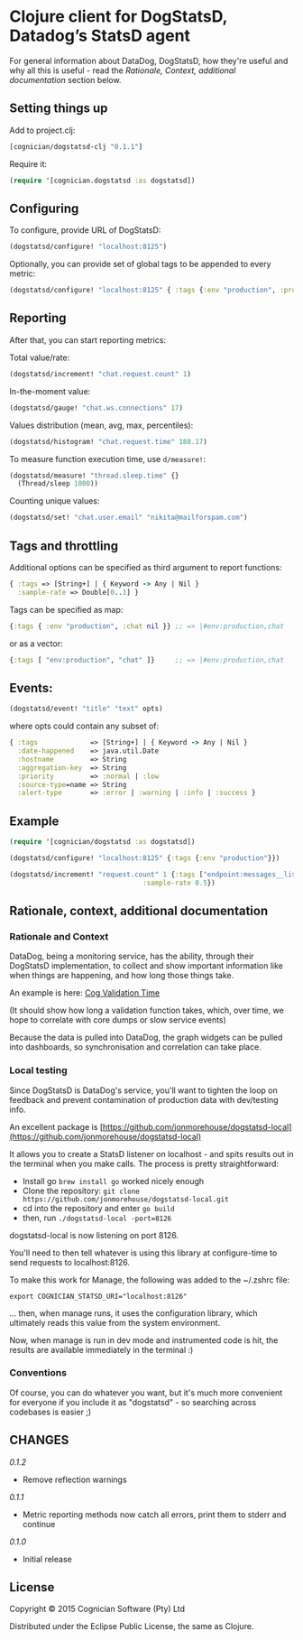 # Clojure client for DogStatsD, Datadog’s StatsD agent

For general information about DataDog, DogStatsD, how they're useful
and why all this is useful - read the _Rationale, Context, additional
documentation_ section below.

## Setting things up

Add to project.clj:

```clj
[cognician/dogstatsd-clj "0.1.1"]
```

Require it:

```clj
(require '[cognician.dogstatsd :as dogstatsd])
```


## Configuring

To configure, provide URL of DogStatsD:

```clj
(dogstatsd/configure! "localhost:8125")
```

Optionally, you can provide set of global tags to be appended to every metric:

```clj
(dogstatsd/configure! "localhost:8125" { :tags {:env "production", :project "Secret"} })
```


## Reporting

After that, you can start reporting metrics:

Total value/rate:

```clj
(dogstatsd/increment! "chat.request.count" 1)
```

In-the-moment value:

```clj
(dogstatsd/gauge! "chat.ws.connections" 17)
```

Values distribution (mean, avg, max, percentiles):

```clj
(dogstatsd/histogram! "chat.request.time" 188.17)
```

To measure function execution time, use `d/measure!`:

```clj
(dogstatsd/measure! "thread.sleep.time" {}
  (Thread/sleep 1000))
```

Counting unique values:

```clj
(dogstatsd/set! "chat.user.email" "nikita@mailforspam.com")
```


## Tags and throttling

Additional options can be specified as third argument to report functions:

```clj
{ :tags => [String+] | { Keyword -> Any | Nil }
  :sample-rate => Double[0..1] }
```

Tags can be specified as map:

```clj
{:tags { :env "production", :chat nil }} ;; => |#env:production,chat
```

or as a vector:

```clj
{:tags [ "env:production", "chat" ]}     ;; => |#env:production,chat
```


## Events:

```clj
(dogstatsd/event! "title" "text" opts)
```

where opts could contain any subset of:

```clj
{ :tags             => [String+] | { Keyword -> Any | Nil }
  :date-happened    => java.util.Date
  :hostname         => String
  :aggregation-key  => String
  :priority         => :normal | :low
  :source-type=name => String
  :alert-type       => :error | :warning | :info | :success }
```


## Example

```clj
(require '[cognician/dogstatsd :as dogstatsd])

(dogstatsd/configure! "localhost:8125" {:tags {:env "production"}})

(dogstatsd/increment! "request.count" 1 {:tags ["endpoint:messages__list"]
                                 :sample-rate 0.5})
```

## Rationale, context, additional documentation ##

### Rationale and Context ###
DataDog, being a monitoring service, has the ability, through their
DogStatsD implementation, to collect and show important information
like when things are happening, and how long those things take.

An example is here:
[Cog Validation
Time](https://app.datadoghq.com/dash/211555/production-monolith?screenId=211555&screenName=production-monolith&from_ts=1544104800000&is_auto=false&live=true&page=0&to_ts=1544191200000&fullscreen_widget=399429687&tile_size=m)

(It should show how long a validation function takes, which, over
time, we hope to correlate with core dumps or slow service events)

Because the data is pulled into DataDog, the graph widgets can be
pulled into dashboards, so synchronisation and correlation can take
place.

### Local testing ###

Since DogStatsD is DataDog's service, you'll want to tighten the loop
on feedback and prevent contamination of production data with
dev/testing info.

An excellent package is
[https://github.com/jonmorehouse/dogstatsd-local](https://github.com/jonmorehouse/dogstatsd-local) 

It allows you to create a StatsD listener on localhost - and spits
results out in the terminal when you make calls. The process is pretty
straightforward:
- Install go `brew install go` worked nicely enough
- Clone the repository: `git clone https://github.com/jonmorehouse/dogstatsd-local.git` 
- cd into the repository and enter `go build`
- then, run `./dogstatsd-local -port=8126`

dogstatsd-local is now listening on port 8126.

You'll need to then tell whatever is using this library at
configure-time to send requests to localhost:8126.

To make this work for Manage, the following was
added to the ~/.zshrc file:

`export COGNICIAN_STATSD_URI="localhost:8126"`

... then, when manage runs, it uses the configuration library, which
ultimately reads this value from the system environment.

Now, when manage is run in dev mode and instrumented code is hit, the results are
available immediately in the terminal :)

### Conventions ###
Of course, you can do whatever you want, but it's much more convenient
for everyone if you include it as "dogstatsd" - so searching across
codebases is easier ;)

## CHANGES

*0.1.2*

- Remove reflection warnings

*0.1.1*

- Metric reporting methods now catch all errors, print them to stderr and continue

*0.1.0*

- Initial release

## License

Copyright © 2015 Cognician Software (Pty) Ltd

Distributed under the Eclipse Public License, the same as Clojure.
